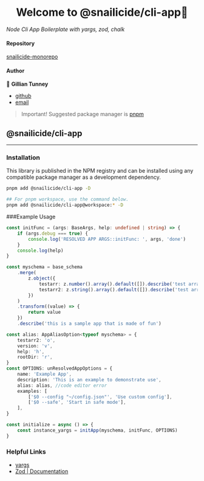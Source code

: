 # <h1 align="center">Welcome to @snailicide/cli-app👋</h1>

_Node Cli App Boilerplate with yargs, zod, chalk_

#### Repository

[snailicide-monorepo](https://github.com/gbtunney/snailicide-monorepo.git)

#### Author

👤 **Gillian Tunney**

-   [github](https://github.com/gbtunney)
-   [email](mailto:gbtunney@mac.com)

> Important! Suggested package manager is [pnpm](https://pnpm.io)

## @snailicide/cli-app

---

### Installation

This library is published in the NPM registry and can be installed using any compatible package manager as a development dependency.

```sh
pnpm add @snailicide/cli-app -D

## For pnpm workspace, use the command below.
pnpm add @snailicide/cli-app@workspace:* -D
```

###Example Usage

```ts
const initFunc = (args: BaseArgs, help: undefined | string) => {
    if (args.debug === true) {
        console.log('RESOLVED APP ARGS::initFunc: ', args, 'done')
    }
    console.log(help)
}

const myschema = base_schema
    .merge(
        z.object({
            testarr: z.number().array().default([]).describe('test array'),
            testarr2: z.string().array().default([]).describe('test array'),
        })
    )
    .transform((value) => {
        return value
    })
    .describe('this is a sample app that is made of fun')

const alias: AppAliasOption<typeof myschema> = {
    testarr2: 'o',
    version: 'v',
    help: 'h',
    rootDir: 'r',
}
const OPTIONS: unResolvedAppOptions = {
    name: 'Example App',
    description: 'This is an example to demonstrate use',
    alias: alias, //code editor error
    examples: [
        ['$0 --config "~/config.json"', 'Use custom config'],
        ['$0 --safe', 'Start in safe mode'],
    ],
}

const initialize = async () => {
    const instance_yargs = initApp(myschema, initFunc, OPTIONS)
}
```

### Helpful Links

-   [yargs](https://yargs.js.org/docs/)
-   [Zod | Documentation](https://zod.dev/)
